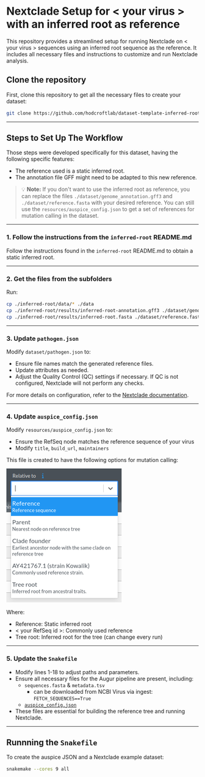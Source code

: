 # Nextclade Setup for < your virus > with an inferred root as reference

This repository provides a streamlined setup for running Nextclade on < your virus > sequences using an inferred root sequence as the reference. It includes all necessary files and instructions to customize and run Nextclade analysis.

## Clone the repository

First, clone this repository to get all the necessary files to create your dataset:

```bash
git clone https://github.com/hodcroftlab/dataset-template-inferred-root.git
```

---
## Steps to Set Up The Workflow

Those steps were developed specifically for this dataset, having the following specific features:
- The reference used is a static inferred root.
- The annotation file GFF might need to be adapted to this new reference.

> 💡 **Note:** If you don't want to use the inferred root as reference, you can replace the files `./dataset/genome_annotation.gff3` and `./dataset/reference.fasta` with your desired reference.
> You can still use the `resources/auspice_config.json` to get a set of references for mutation calling in the dataset.

---
### 1. Follow the instructions from the `inferred-root` README.md
Follow the instructions found in the `inferred-root` README.md to obtain a static inferred root.

---
### 2. Get the files from the subfolders
Run:

```bash
cp ./inferred-root/data/* ./data
cp ./inferred-root/results/inferred-root-annotation.gff3 ./dataset/genome_annotation.gff3
cp ./inferred-root/results/inferred-root.fasta ./dataset/reference.fasta
```
---
### 3. Update `pathogen.json`
Modify `dataset/pathogen.json` to:
- Ensure file names match the generated reference files.
- Update attributes as needed.
- Adjust the Quality Control (QC) settings if necessary. If QC is not configured, Nextclade will not perform any checks.

For more details on configuration, refer to the [Nextclade documentation](https://docs.nextstrain.org/projects/nextclade/en/latest/user/input-files/05-pathogen-config.html). 

---
### 4. Update `auspice_config.json`
Modify `resources/auspice_config.json` to:
- Ensure the RefSeq node matches the reference sequence of your virus
- Modify `title`, `build_url`, `maintainers`

This file is created to have the following options for mutation calling:

![Options](./image.png)

Where:
- Reference: Static inferred root
- < your RefSeq id >: Commonly used reference
- Tree root: Inferred root for the tree (can change every run)

---
### 5. Update the `Snakefile`
- Modify lines 1-18 to adjust paths and parameters.
- Ensure all necessary files for the Augur pipeline are present, including:
  - `sequences.fasta` & `metadata.tsv` 
    - can be downloaded from NCBI Virus via ingest: `FETCH_SEQUENCES==True`
  - [`auspice_config.json`](resources/auspice_config.json)
- These files are essential for building the reference tree and running Nextclade.

---

## Runnning the `Snakefile`
To create the auspice JSON and a Nextclade example dataset:
```bash
snakemake --cores 9 all
```
